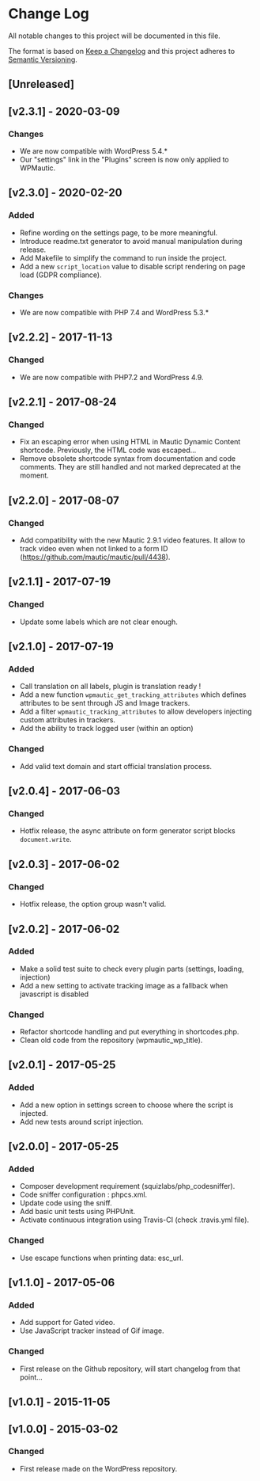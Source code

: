 # Change Log
All notable changes to this project will be documented in this file.

The format is based on [Keep a Changelog](http://keepachangelog.com/)
and this project adheres to [Semantic Versioning](http://semver.org/).

## [Unreleased]

## [v2.3.1] - 2020-03-09
### Changes
- We are now compatible with WordPress 5.4.*
- Our "settings" link in the "Plugins" screen is now only applied to WPMautic.

## [v2.3.0] - 2020-02-20
### Added
- Refine wording on the settings page, to be more meaningful.
- Introduce readme.txt generator to avoid manual manipulation during release.
- Add Makefile to simplify the command to run inside the project.
- Add a new `script_location` value to disable script rendering on page load (GDPR compliance).

### Changes
- We are now compatible with PHP 7.4 and WordPress 5.3.*

## [v2.2.2] - 2017-11-13
### Changed
- We are now compatible with PHP7.2 and WordPress 4.9.

## [v2.2.1] - 2017-08-24
### Changed
- Fix an escaping error when using HTML in Mautic Dynamic Content shortcode. Previously, the HTML code was escaped...
- Remove obsolete shortcode syntax from documentation and code comments. They are still handled and not marked deprecated at the moment.

## [v2.2.0] - 2017-08-07
### Changed
- Add compatibility with the new Mautic 2.9.1 video features. It allow to track video even when not linked to a form ID (https://github.com/mautic/mautic/pull/4438).

## [v2.1.1] - 2017-07-19
### Changed
- Update some labels which are not clear enough.

## [v2.1.0] - 2017-07-19
### Added
- Call translation on all labels, plugin is translation ready !
- Add a new function `wpmautic_get_tracking_attributes` which defines attributes to be sent through JS and Image trackers.
- Add a filter `wpmautic_tracking_attributes` to allow developers injecting custom attributes in trackers.
- Add the ability to track logged user (within an option)

### Changed
- Add valid text domain and start official translation process.

## [v2.0.4] - 2017-06-03
### Changed
- Hotfix release, the async attribute on form generator script blocks `document.write`.

## [v2.0.3] - 2017-06-02
### Changed
- Hotfix release, the option group wasn't valid.

## [v2.0.2] - 2017-06-02
### Added
- Make a solid test suite to check every plugin parts (settings, loading, injection)
- Add a new setting to activate tracking image as a fallback when javascript is disabled

### Changed
- Refactor shortcode handling and put everything in shortcodes.php.
- Clean old code from the repository (wpmautic_wp_title).

## [v2.0.1] - 2017-05-25
### Added
- Add a new option in settings screen to choose where the script is injected.
- Add new tests around script injection.

## [v2.0.0] - 2017-05-25
### Added
- Composer development requirement (squizlabs/php_codesniffer).
- Code sniffer configuration : phpcs.xml.
- Update code using the sniff.
- Add basic unit tests using PHPUnit.
- Activate continuous integration using Travis-CI (check .travis.yml file).

### Changed
- Use escape functions when printing data: esc_url.

## [v1.1.0] - 2017-05-06
### Added
- Add support for Gated video.
- Use JavaScript tracker instead of Gif image.

### Changed
- First release on the Github repository, will start changelog from that point...

## [v1.0.1] - 2015-11-05

## [v1.0.0] - 2015-03-02
### Changed
- First release made on the WordPress repository.
